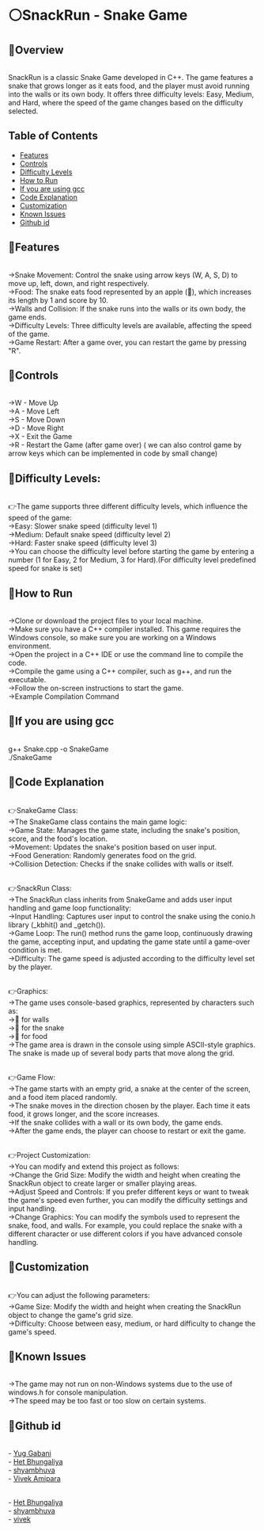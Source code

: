<h1>⚪️SnackRun - Snake Game</h1>


<h2>🔴Overview</h2>

<br>SnackRun is a classic Snake Game developed in C++. The game features a snake that grows longer as it eats food, and the player must avoid running into the walls or its own body. It offers three difficulty levels: Easy, Medium, and Hard, where the speed of the game changes based on the difficulty selected.

## Table of Contents
- [Features](#features)
- [Controls](#controls)
- [Difficulty Levels](#difficulty-levels)
- [How to Run](#how-to-run)
- [If you are using gcc](#if-you-are-using-gcc)
- [Code Explanation](#code-explanation)
- [Customization](#customization)
- [Known Issues](#known-issues)
- [Github id](#github-id)

<h2>🔴Features</h2>

<br>→Snake Movement: Control the snake using arrow keys (W, A, S, D) to move up, left, down, and right respectively.
<br>→Food: The snake eats food represented by an apple (🍎), which increases its length by 1 and score by 10.
<br>→Walls and Collision: If the snake runs into the walls or its own body, the game ends.
<br>→Difficulty Levels: Three difficulty levels are available, affecting the speed of the game.
<br>→Game Restart: After a game over, you can restart the game by pressing "R".

<h2>🔴Controls</h2>

<br>→W - Move Up
<br>→A - Move Left
<br>→S - Move Down
<br>→D - Move Right
<br>→X - Exit the Game
<br>→R - Restart the Game (after game over) ( we can also control game by arrow keys which can be implemented in code by small change)

<h2>🔴Difficulty Levels:</h2>
<br>👉The game supports three different difficulty levels, which influence the speed of the game:
<br>→Easy: Slower snake speed (difficulty level 1)
<br>→Medium: Default snake speed (difficulty level 2)
<br>→Hard: Faster snake speed (difficulty level 3)
<br>→You can choose the difficulty level before starting the game by entering a number (1 for Easy, 2 for Medium, 3 for Hard).(For difficulty level predefined speed for snake is set)

<h2>🔴How to Run</h2>

<br>→Clone or download the project files to your local machine.
<br>→Make sure you have a C++ compiler installed. This game requires the Windows console, so make sure you are working on a Windows environment.
<br>→Open the project in a C++ IDE or use the command line to compile the code.
<br>→Compile the game using a C++ compiler, such as g++, and run the executable.
<br>→Follow the on-screen instructions to start the game.
<br>→Example Compilation Command

<h2>🔴If you are using gcc</h2>

<br>g++ Snake.cpp -o SnakeGame
<br>./SnakeGame

<h2>🔴Code Explanation</h2>

<br>👉SnakeGame Class:
<br>  →The SnakeGame class contains the main game logic:
<br>→Game State: Manages the game state, including the snake's position, score, and the food's location.
<br>→Movement: Updates the snake's position based on user input.
<br>→Food Generation: Randomly generates food on the grid.
<br>→Collision Detection: Checks if the snake collides with walls or itself.

<br>👉SnackRun Class:
<br>→The SnackRun class inherits from SnakeGame and adds user input handling and game loop functionality:
<br>→Input Handling: Captures user input to control the snake using the conio.h library (_kbhit() and _getch()).
<br>→Game Loop: The run() method runs the game loop, continuously drawing the game, accepting input, and updating the game state until a game-over condition is met.
<br>→Difficulty: The game speed is adjusted according to the difficulty level set by the player.

<br>👉Graphics:
<br>→The game uses console-based graphics, represented by characters such as:
<br>→🧱 for walls
<br>→🐍 for the snake
<br>→🍎 for food
<br>→The game area is drawn in the console using simple ASCII-style graphics. The snake is made up of several body parts that move along the grid.

<br>👉Game Flow:
<br>→The game starts with an empty grid, a snake at the center of the screen, and a food item placed randomly.
<br>→The snake moves in the direction chosen by the player. Each time it eats food, it grows longer, and the score increases.
<br>→If the snake collides with a wall or its own body, the game ends.
<br>→After the game ends, the player can choose to restart or exit the game.

<br>👉Project Customization:
<br>→You can modify and extend this project as follows:
<br>→Change the Grid Size: Modify the width and height when creating the SnackRun object to create larger or smaller playing areas.
<br>→Adjust Speed and Controls: If you prefer different keys or want to tweak the game's speed even further, you can modify the difficulty settings and input handling.
<br>→Change Graphics: You can modify the symbols used to represent the snake, food, and walls. For example, you could replace the snake with a different character or use different colors if you have advanced console handling.

<h2>🔴Customization</h2>
<br>👉You can adjust the following parameters:
<br>→Game Size: Modify the width and height when creating the SnackRun object to change the game's grid size.
<br>→Difficulty: Choose between easy, medium, or hard difficulty to change the game's speed.

<h2>🔴Known Issues</h2>

<br>→The game may not run on non-Windows systems due to the use of windows.h for console manipulation.
<br>→The speed may be too fast or too slow on certain systems.

<h2>🔴Github id</h2>
<br>- <a href="https://github.com/Yug-Gabani">Yug Gabani</a>
<br>- <a href="https://github.com/hetpatel06">Het Bhungaliya</a>
<br>- <a href="https://github.com/shyambhuva">shyambhuva</a>
<br>- <a href="https://github.com/VivekAmipara05">Vivek Amipara</a>

<br>-  [Het Bhungaliya](https://github.com/hetpatel06)
<br>-  [shyambhuva](https://github.com/shyambhuva)
<br>-  [vivek](https://github.com/VivekAmipara05)
